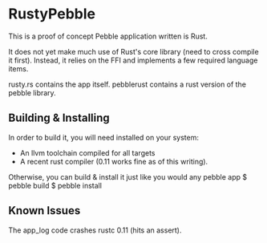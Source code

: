 RustyPebble
===========

This is a proof of concept Pebble application written is Rust.

It does not yet make much use of Rust's core library (need to cross compile it first). Instead, it relies on the FFI and implements a few required language items.

rusty.rs contains the app itself. pebblerust contains a rust version of the pebble library.

Building & Installing
---------------------
In order to build it, you will need installed on your system:
* An llvm toolchain compiled for all targets
* A recent rust compiler (0.11 works fine as of this writing).

Otherwise, you can build & install it just like you would any pebble app
  $ pebble build
  $ pebble install

Known Issues
------------
The app_log code crashes rustc 0.11 (hits an assert).

